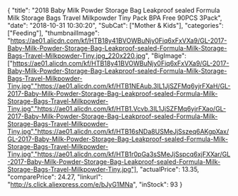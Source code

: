 {
	"title": "2018 Baby Milk Powder Storage Bag Leakproof sealed Formula Milk Storage Bags Travel Milkpowder Tiny Pack BPA Free 90PCS 3Pack",
	"date": "2018-10-31 10:30:20",
	"SubCat": ["Mother & Kids"],
	"categories": ["Feeding"],
	"thumbnailImage": "https://ae01.alicdn.com/kf/HTB18y41BVOWBuNjy0Fiq6xFxVXa9/GL-2017-Baby-Milk-Powder-Storage-Bag-Leakproof-sealed-Formula-Milk-Storage-Bags-Travel-Milkpowder-Tiny.jpg_220x220.jpg",
	"BigImage": ["https://ae01.alicdn.com/kf/HTB18y41BVOWBuNjy0Fiq6xFxVXa9/GL-2017-Baby-Milk-Powder-Storage-Bag-Leakproof-sealed-Formula-Milk-Storage-Bags-Travel-Milkpowder-Tiny.jpg","https://ae01.alicdn.com/kf/HTB1NEAub.3IL1JjSZFMq6yjrFXaH/GL-2017-Baby-Milk-Powder-Storage-Bag-Leakproof-sealed-Formula-Milk-Storage-Bags-Travel-Milkpowder-Tiny.jpg","https://ae01.alicdn.com/kf/HTB1.Vcvb.3IL1JjSZFMq6yjrFXao/GL-2017-Baby-Milk-Powder-Storage-Bag-Leakproof-sealed-Formula-Milk-Storage-Bags-Travel-Milkpowder-Tiny.jpg","https://ae01.alicdn.com/kf/HTB16sNDa8USMeJjSszeq6AKgpXax/GL-2017-Baby-Milk-Powder-Storage-Bag-Leakproof-sealed-Formula-Milk-Storage-Bags-Travel-Milkpowder-Tiny.jpg","https://ae01.alicdn.com/kf/HTB1r0pGa3sSMeJjSspcq6xjFXXar/GL-2017-Baby-Milk-Powder-Storage-Bag-Leakproof-sealed-Formula-Milk-Storage-Bags-Travel-Milkpowder-Tiny.jpg"],
	"actualPrice": 13.35,
	"comparePrice": 24.27,
	"linkurl": "http://s.click.aliexpress.com/e/bJyG1MNa",
	"inStock": 93
}
